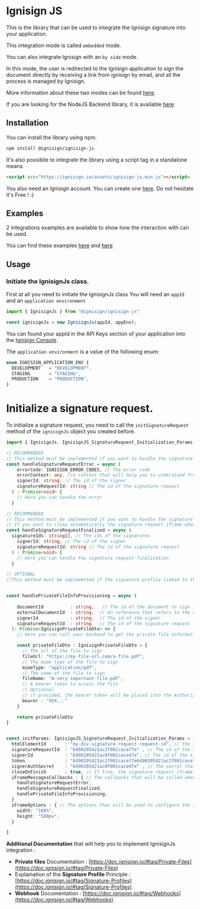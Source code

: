 # Ignisign JS

This is the library that can be used to integrate the Ignisign signature into your application.

This integration mode is called `embedded` mode. 

You can also integrate Ignisign with an `by side` mode. 

In this mode, the user is redirected to the Ignisign application to sign the document directly by receiving a link from ignisign by email, and all the process is managed by Ignisign. 

More information about these two modes can be found [here](https://doc.ignisign.io/#tag/Embeded-or-By-Side-Integration).

If you are looking for the NodeJS Backend library, it is available [here](https://github.com/ignisign/ignisign-node) 

## Installation

You can install the library using npm.

```bash
npm install @ignisign/ignisign-js
```

It's also possibile to integrate the library using a script tag in a standalone means

```html
<script src="https://ignisign.io/assets/ignisign-js.min.js"></script>
```

You also need an Ignisign account. You can create one [here](https://console.ignisign.io/signup). Do not hesitate it's Free ! :)


## Examples

2 integrations examples are available to show how the interaction with can be used.

You can find these examples [here](https://github.com/ignisign/ignisign-js/tree/main/examples/npm-based) and [here](https://github.com/ignisign/ignisign-js/tree/main/examples/standalone)

## Usage

### Initiate the IgnisignJs class.

First at all you need to initiate the IgnisignJs class
You will need an `appId` and an `application environment` 


```typescript
import { IgnisignJs } from "@ignisign/ignisign-js"

const ignisignJs = new IgnisignJs(appId, appEnv);
```
You can found your appId in the API Keys section of your application into the [Ignisign Console](https://console.ignisign.io/). 

The `application environment` is a value of the following enum:
```typescript
enum IGNISIGN_APPLICATION_ENV {
  DEVELOPMENT   = "DEVELOPMENT",
  STAGING       = "STAGING",
  PRODUCTION    = "PRODUCTION",
}
```

# Initialize a signature request.

To initialize a signature request, you need to call the `initSignatureRequest` method of the `ignisignJs` object you created before.


```typescript
import { IgnisignJs, IgnisignJS_SignatureRequest_Initialization_Params, IgnisignPrivateFileDto } from "@ignisign/ignisign-js"

// RECOMMENDED
// This method must be implemented if you want to handle the signature request errors
const handleSignatureRequestError = async (
    errorCode: IGNISIGN_ERROR_CODES, // The error code
    errorContext: any, //a context that will help you to understand from where the error comes from
    signerId: string, // The id of the signer
    signatureRequestId: string // The id of the signature request
  ) : Promise<void> {
    // Here you can handle the error
  }

// RECOMMENDED
// This method must be implemented if you want to handle the signature request finalization
// If you want to close automatically the signature request iframe when the signature request is finalized, you can set the closeOnFinish parameter to true when you call the initSignatureRequest method
const handleSignatureRequestFinalized = async (
  signatureIds: string[], // The ids of the signatures 
    signerId: string, // The id of the signer
    signatureRequestId: string // The id of the signature request
  ) : Promise<void> {
    // Here you can handle the signature request finalization
  }

// OPTIONAL 
//This method must be implemented if the signature profile linked to the signature request is configured to use a private files.


const handlePrivateFileInfoProvisioning = async (
    
    documentId          : string,   // The id of the document to sign
    externalDocumentId  : string,  // An reference that refers to the document to sign into your application - You have to provide it when you provide the document to Ignisign
    signerId            : string,  // The id of the signer
    signatureRequestId  : string   // The id of the signature request
  ): Promise<IgnisignPrivateFileDto> => {
    // Here you can call your backend to get the private file information

    const privateFileDto : IgnisignPrivateFileDto = {
      // The url of the file to sign
      fileUrl: "https://my-file-url.com/a-file.pdf", 
      // The mime type of the file to sign
      mimeType: "application/pdf",
      // The name of the file to sign
      fileName: "A-very-important-file.pdf",
      // A bearer token to access the file
      // Optionnal
      // if provided, the bearer token will be placed into the Authorization header of the request
      bearer : "XXX..."
    }

    return privateFileDto
}


const initParams: IgnisignJS_SignatureRequest_Initialization_Params = {
  htmlElementId       : "my-div-signature-request-request-id", // the id of the html element that will contain the signature request iframe
  signatureRequestId  : "6490205421ac2f001cace77e" , // The id of the signature request - this value is provided to your backend by webhook when the signature request is created
  signerId            : "6490205421ac0f001cace47e", // The id of the signer - this value is provided to your backend by webhook when the signature request is created
  token               : "6490205421ac2f001cace77e6490205421ac2f001cace77e6490205421ac2f001cace77e", // The unique token that allows you to access to the signature request for the signer - This value is provided to your backend by webhook when the signature request is created
  signerAuthSecret    : "6490205421ac0f001cace47e" , // The secret that allows you to authenticate the signer - This value is provided to your backend by webhook when the signer is created
  closeOnFinish       : true, // If true, the signature request iframe will be closed automatically in case of finalization or error 
  iFrameMessagesCallbacks : { // The callbacks that will be called when the signature request iframe send a message to the parent window
    handleSignatureRequestError,
    handleSignatureRequestFinalized,
    handlePrivateFileInfoProvisioning,
  }
  iFrameOptions : { // The options that will be used to configure the signature request iframe
    width: "100%",
    height: "500px",
  }

}

```

**Additional Documentation** that will help you to implement IgnisignJs integration : 
- **Private files** Documentation : [https://doc.ignisign.io/#tag/Private-Files](https://doc.ignisign.io/#tag/Private-Files)
- Explaination of the **Signature Profile** Principle : [https://doc.ignisign.io/#tag/Signature-Profiles](https://doc.ignisign.io/#tag/Signature-Profiles)
- **Webhook** Documentation : [https://doc.ignisign.io/#tag/Webhooks](https://doc.ignisign.io/#tag/Webhooks)












